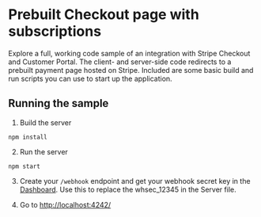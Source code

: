 # Prebuilt Checkout page with subscriptions

Explore a full, working code sample of an integration with Stripe Checkout and Customer Portal. The client- and server-side code redirects to a prebuilt payment page hosted on Stripe. Included are some basic build and run scripts you can use to start up the application.

## Running the sample

1. Build the server

```
npm install
```

2. Run the server

```
npm start
```

3. Create your `/webhook` endpoint and get your webhook secret key in the [Dashboard](https://dashboard.stripe.com/test/webhooks). Use this to replace the whsec_12345 in the Server file.

4. Go to [http://localhost:4242/](http://localhost:4242/)
